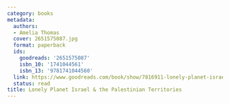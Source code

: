 ```yaml
---
category: books
metadata:
  authors:
  - Amelia Thomas
  cover: 2651575087.jpg
  format: paperback
  ids:
    goodreads: '2651575087'
    isbn_10: '1741044561'
    isbn_13: '9781741044560'
  link: https://www.goodreads.com/book/show/7816911-lonely-planet-israel-the-palestinian-territories
  status: read
title: Lonely Planet Israel & the Palestinian Territories
---
```

